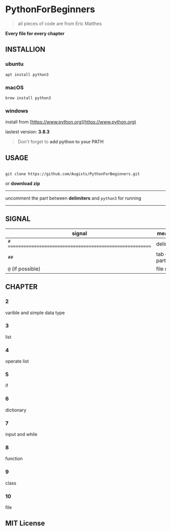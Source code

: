 # PythonForBeginners

> all pieces of code are from Eric Matthes

**Every file for every chapter**

## INSTALLION

### ubuntu

`apt install python3`

### macOS

`brew install python3`

### windows

install from [https://www.python.org](https://www.python.org)

lastest version: **3.8.3**

> Don't forget to **add python to your PATH**


## USAGE

```

git clone https://github.com/Augists/PythonForBeginners.git

```

or **download zip**

---

uncomment the part between **delimiters** and `python3` for running

---

## SIGNAL

| signal | meaning |
| ------ | ------- |
| `# =======================================================` | delimiters |
| `##` | tab of the part |
| `@` (if possible) | file name |

## CHAPTER

### 2

varible and simple data type

### 3

list

### 4

operate list

### 5

if

### 6

dictionary

### 7

input and while

### 8

function

### 9

class

### 10

file

## MIT License
